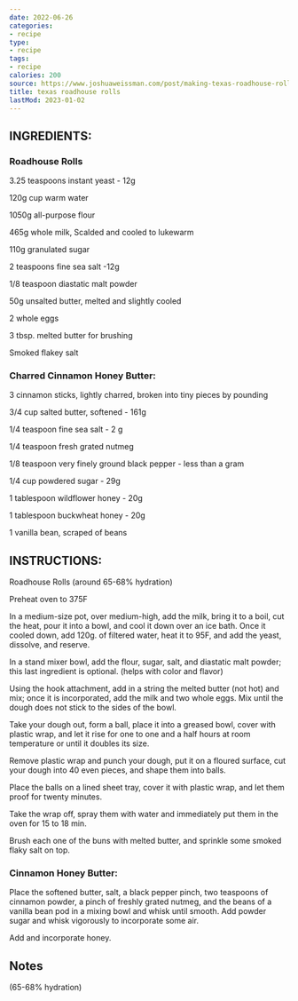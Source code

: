 ```yaml
---
date: 2022-06-26
categories:
- recipe
type:
- recipe
tags:
- recipe
calories: 200
source: https://www.joshuaweissman.com/post/making-texas-roadhouse-rolls-at-home-but-better
title: texas roadhouse rolls
lastMod: 2023-01-02
---
```

## INGREDIENTS:

### Roadhouse Rolls

3.25 teaspoons instant yeast - 12g

120g cup warm water

1050g all-purpose flour

465g whole milk, Scalded and cooled to lukewarm

110g granulated  sugar

2 teaspoons fine sea salt  -12g

1/8 teaspoon diastatic malt powder

50g unsalted butter, melted and slightly cooled

2 whole eggs

3 tbsp. melted butter for brushing

Smoked flakey salt

### Charred Cinnamon Honey Butter:

3 cinnamon sticks, lightly charred, broken into tiny pieces by pounding

3/4 cup salted butter, softened - 161g

1/4 teaspoon fine sea salt - 2 g

1/4 teaspoon fresh grated nutmeg

1/8 teaspoon very finely ground black pepper - less than a gram

1/4 cup powdered sugar - 29g

1 tablespoon wildflower honey - 20g

1 tablespoon buckwheat honey - 20g

1 vanilla bean, scraped of beans

## INSTRUCTIONS:

Roadhouse Rolls (around 65-68% hydration)

Preheat oven to 375F

In a medium-size pot, over medium-high, add the milk, bring it to a boil, cut the heat, pour it into a bowl, and cool it down over an ice bath. Once it cooled down, add 120g. of filtered water, heat it to 95F, and add the yeast, dissolve, and reserve.

In a stand mixer bowl, add the flour, sugar,  salt, and diastatic malt powder; this last ingredient is optional. (helps with color and flavor)

Using the hook attachment, add in a string the melted butter (not hot) and mix; once it is incorporated, add the milk and two whole eggs. Mix until the dough does not stick to the sides of the bowl.

Take your dough out, form a ball, place it into a greased bowl, cover with plastic wrap, and let it rise for one to one and a half hours at room temperature or until it doubles its size.

Remove plastic wrap and punch your dough, put it on a floured surface, cut your dough into 40 even pieces, and shape them into balls.

Place the balls on a lined sheet tray, cover it with plastic wrap, and let them proof for twenty minutes.

Take the wrap off, spray them with water and immediately put them in the oven for 15 to 18 min.

Brush each one of the buns with melted butter, and sprinkle some smoked flaky salt on top.

### Cinnamon Honey Butter:

Place the softened butter, salt, a black pepper pinch, two teaspoons of cinnamon powder, a pinch of freshly grated nutmeg, and the beans of a vanilla bean pod in a mixing bowl and whisk until smooth. Add powder sugar and whisk vigorously to incorporate some air.

Add and incorporate honey.

## Notes

(65-68% hydration)
